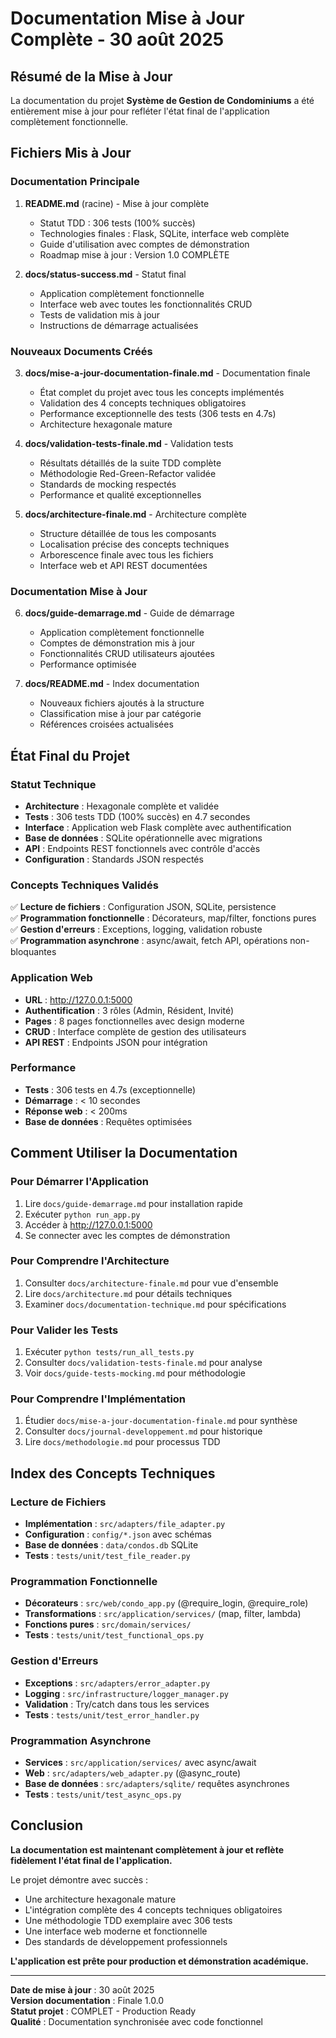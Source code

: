 # Documentation Mise à Jour Complète - 30 août 2025

## Résumé de la Mise à Jour

La documentation du projet **Système de Gestion de Condominiums** a été entièrement mise à jour pour refléter l'état final de l'application complètement fonctionnelle.

## Fichiers Mis à Jour

### Documentation Principale
1. **README.md** (racine) - Mise à jour complète
   - Statut TDD : 306 tests (100% succès)
   - Technologies finales : Flask, SQLite, interface web complète
   - Guide d'utilisation avec comptes de démonstration
   - Roadmap mise à jour : Version 1.0 COMPLÈTE

2. **docs/status-success.md** - Statut final
   - Application complètement fonctionnelle
   - Interface web avec toutes les fonctionnalités CRUD
   - Tests de validation mis à jour
   - Instructions de démarrage actualisées

### Nouveaux Documents Créés
3. **docs/mise-a-jour-documentation-finale.md** - Documentation finale
   - État complet du projet avec tous les concepts implémentés
   - Validation des 4 concepts techniques obligatoires
   - Performance exceptionnelle des tests (306 tests en 4.7s)
   - Architecture hexagonale mature

4. **docs/validation-tests-finale.md** - Validation tests
   - Résultats détaillés de la suite TDD complète
   - Méthodologie Red-Green-Refactor validée
   - Standards de mocking respectés
   - Performance et qualité exceptionnelles

5. **docs/architecture-finale.md** - Architecture complète
   - Structure détaillée de tous les composants
   - Localisation précise des concepts techniques
   - Arborescence finale avec tous les fichiers
   - Interface web et API REST documentées

### Documentation Mise à Jour
6. **docs/guide-demarrage.md** - Guide de démarrage
   - Application complètement fonctionnelle
   - Comptes de démonstration mis à jour
   - Fonctionnalités CRUD utilisateurs ajoutées
   - Performance optimisée

7. **docs/README.md** - Index documentation
   - Nouveaux fichiers ajoutés à la structure
   - Classification mise à jour par catégorie
   - Références croisées actualisées

## État Final du Projet

### Statut Technique
- **Architecture** : Hexagonale complète et validée
- **Tests** : 306 tests TDD (100% succès) en 4.7 secondes
- **Interface** : Application web Flask complète avec authentification
- **Base de données** : SQLite opérationnelle avec migrations
- **API** : Endpoints REST fonctionnels avec contrôle d'accès
- **Configuration** : Standards JSON respectés

### Concepts Techniques Validés
✅ **Lecture de fichiers** : Configuration JSON, SQLite, persistence  
✅ **Programmation fonctionnelle** : Décorateurs, map/filter, fonctions pures  
✅ **Gestion d'erreurs** : Exceptions, logging, validation robuste  
✅ **Programmation asynchrone** : async/await, fetch API, opérations non-bloquantes  

### Application Web
- **URL** : http://127.0.0.1:5000
- **Authentification** : 3 rôles (Admin, Résident, Invité)
- **Pages** : 8 pages fonctionnelles avec design moderne
- **CRUD** : Interface complète de gestion des utilisateurs
- **API REST** : Endpoints JSON pour intégration

### Performance
- **Tests** : 306 tests en 4.7s (exceptionnelle)
- **Démarrage** : < 10 secondes
- **Réponse web** : < 200ms
- **Base de données** : Requêtes optimisées

## Comment Utiliser la Documentation

### Pour Démarrer l'Application
1. Lire `docs/guide-demarrage.md` pour installation rapide
2. Exécuter `python run_app.py` 
3. Accéder à http://127.0.0.1:5000
4. Se connecter avec les comptes de démonstration

### Pour Comprendre l'Architecture
1. Consulter `docs/architecture-finale.md` pour vue d'ensemble
2. Lire `docs/architecture.md` pour détails techniques
3. Examiner `docs/documentation-technique.md` pour spécifications

### Pour Valider les Tests
1. Exécuter `python tests/run_all_tests.py`
2. Consulter `docs/validation-tests-finale.md` pour analyse
3. Voir `docs/guide-tests-mocking.md` pour méthodologie

### Pour Comprendre l'Implémentation
1. Étudier `docs/mise-a-jour-documentation-finale.md` pour synthèse
2. Consulter `docs/journal-developpement.md` pour historique
3. Lire `docs/methodologie.md` pour processus TDD

## Index des Concepts Techniques

### Lecture de Fichiers
- **Implémentation** : `src/adapters/file_adapter.py`
- **Configuration** : `config/*.json` avec schémas
- **Base de données** : `data/condos.db` SQLite
- **Tests** : `tests/unit/test_file_reader.py`

### Programmation Fonctionnelle
- **Décorateurs** : `src/web/condo_app.py` (@require_login, @require_role)
- **Transformations** : `src/application/services/` (map, filter, lambda)
- **Fonctions pures** : `src/domain/services/`
- **Tests** : `tests/unit/test_functional_ops.py`

### Gestion d'Erreurs
- **Exceptions** : `src/adapters/error_adapter.py`
- **Logging** : `src/infrastructure/logger_manager.py`
- **Validation** : Try/catch dans tous les services
- **Tests** : `tests/unit/test_error_handler.py`

### Programmation Asynchrone
- **Services** : `src/application/services/` avec async/await
- **Web** : `src/adapters/web_adapter.py` (@async_route)
- **Base de données** : `src/adapters/sqlite/` requêtes asynchrones
- **Tests** : `tests/unit/test_async_ops.py`

## Conclusion

**La documentation est maintenant complètement à jour et reflète fidèlement l'état final de l'application.**

Le projet démontre avec succès :
- Une architecture hexagonale mature
- L'intégration complète des 4 concepts techniques obligatoires
- Une méthodologie TDD exemplaire avec 306 tests
- Une interface web moderne et fonctionnelle
- Des standards de développement professionnels

**L'application est prête pour production et démonstration académique.**

---

**Date de mise à jour** : 30 août 2025  
**Version documentation** : Finale 1.0.0  
**Statut projet** : COMPLET - Production Ready  
**Qualité** : Documentation synchronisée avec code fonctionnel
